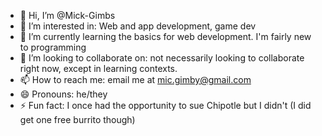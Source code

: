 - 👋 Hi, I’m @Mick-Gimbs
- 👀 I’m interested in: Web and app development, game dev
- 🌱 I’m currently learning the basics for web development. I'm fairly new to programming
- 💞️ I’m looking to collaborate on: not necessarily looking to collaborate right now, except in learning contexts.
- 📫 How to reach me: email me at mic.gimby@gmail.com
- 😄 Pronouns: he/they
- ⚡ Fun fact: I once had the opportunity to sue Chipotle but I didn't (I did get one free burrito though)

<!---
Mick-Gimbs/Mick-Gimbs is a ✨ special ✨ repository because its `README.md` (this file) appears on your GitHub profile.
You can click the Preview link to take a look at your changes.
--->
